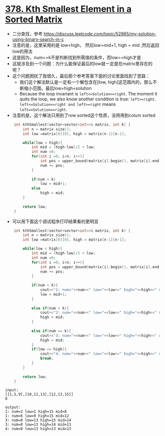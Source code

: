 # [378. Kth Smallest Element in a Sorted Matrix](https://leetcode.com/problems/kth-smallest-element-in-a-sorted-matrix/#/description)
* 二分查找，参考 https://discuss.leetcode.com/topic/52865/my-solution-using-binary-search-in-c
* 注意的是，这里采用的是 low<high， 然后low=mid+1, high = mid ,然后返回low的用法
*  这是因为，num==k不是判断找到所需值的条件，而low==high才是
*  这就涉及到一个问题：为什么能保证最后的low就一定是在matrix里存在的呢？
*  这个问题困扰了我很久，最后那个参考答案下面的讨论里面找到了思路：
	* 我们这个解法默认是一定有一个解包含在[low, high]这范围内的，那么不断缩小范围，最后low=high=solution
	* Because the loop invariant is  ```left<=Solution<=right```. The moment it quits the loop, we also know another condition is true: ```left>=right```.
```left<=Solution<=right and left>=right``` means``` left==Solution==right```.
* 注意的是，这个解法只用到了row sorted这个性质，没用用到colum sorted

```C++
    int kthSmallest(vector<vector<int>>& matrix, int k) {
        int n = matrix.size();
        int low =matrix[0][0], high = matrix[n-1][n-1];

        while(low < high){
            int mid = (high-low)/2 + low;
            int num =0;
            for(int i =0; i<n; i++){
                int pos = upper_bound(matrix[i].begin(), matrix[i].end(), mid) - matrix[i].begin();
                num += pos;
            }
            
            if(num < k)
                low = mid+1;
            else
                high = mid;
        }
        
        return low;
    }
```

* 可以用下面这个调试程序打印结果看的更明显

```c++
    int kthSmallest(vector<vector<int>>& matrix, int k) {
        int n = matrix.size();
        int low =matrix[0][0], high = matrix[n-1][n-1];

        while(low < high){
            int mid = (high-low)/2 + low;
            int num =0;
            for(int i =0; i<n; i++){
                int pos = upper_bound(matrix[i].begin(), matrix[i].end(), mid) - matrix[i].begin();
                num += pos;
            }
            
            if(num < k){
                cout<<"1: num="<<num<<" low="<<low<<" high="<<high<<" mid="<<mid<<endl;
                low = mid+1;
            }
                
            else if(num > k){
                cout<<"2: num="<<num<<" low="<<low<<" high="<<high<<" mid="<<mid<<endl;
                high = mid;
            }
                
            else if(num == k){
                cout<<"3: num="<<num<<" low="<<low<<" high="<<high<<" mid="<<mid<<endl;
                high = mid;
            }
            if(low == high){
                cout<<"4: num="<<num<<" low="<<low<<" high="<<high<<" mid="<<mid<<endl;
                break;
            }
        }
        
        return low;
    }
```
```
input:
[[1,5,9],[10,11,13],[12,13,15]]
8

output:
1: num=2 low=1 high=15 mid=8
1: num=6 low=9 high=15 mid=12
3: num=8 low=13 high=15 mid=14
3: num=8 low=13 high=14 mid=13
4: num=8 low=13 high=13 mid=13
```

